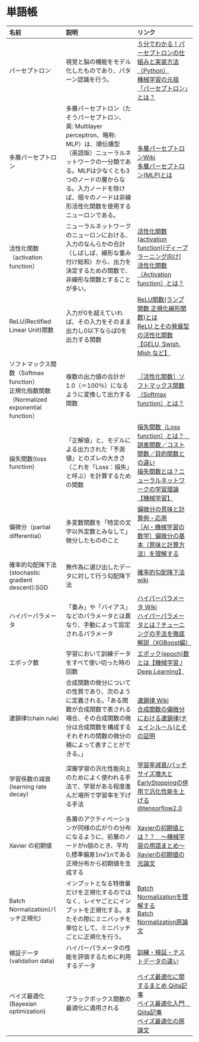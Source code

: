 # 単語帳

|名前   |説明   |リンク |
|:--    |:--    |:--    |
|パーセプトロン|視覚と脳の機能をモデル化したものであり、パターン認識を行う。|[５分でわかる！パーセプトロンの仕組みと実装方法（Python）](https://blog.apar.jp/deep-learning/11979/)<br>[機械学習の元祖「パーセプトロン」とは？](https://rightcode.co.jp/blog/information-technology/simple-perceptron)|
|多層パーセプトロン|多層パーセプトロン（たそうパーセプトロン、英: Multilayer perceptron、略称: MLP）は、順伝播型（英語版）ニューラルネットワークの一分類である。MLPは少なくとも3つのノードの層からなる。入力ノードを除けば、個々のノードは非線形活性化関数を使用するニューロンである。|[多層パーセプトロンWiki](https://ja.wikipedia.org/wiki/%E5%A4%9A%E5%B1%A4%E3%83%91%E3%83%BC%E3%82%BB%E3%83%97%E3%83%88%E3%83%AD%E3%83%B3)<br>[多層パーセプトロン(MLP)とは](https://tmytokai.github.io/open-ed/activity/dlearning/text02/page02.html)|
|活性化関数（activation function）|ニューラルネットワークのニューロンにおける、入力のなんらかの合計（しばしば、線形な重み付け総和）から、出力を決定するための関数で、非線形な関数とすることが多い。|[活性化関数(activation function)[ディープラーニング向け]](https://cvml-expertguide.net/terms/dl/layers/activation-function/)<br>[活性化関数（Activation function）とは？](https://atmarkit.itmedia.co.jp/ait/articles/2003/26/news012.html)|
|ReLU(Rectified Linear Unit)関数|入力が0を超えていれば、その入力をそのまま出力し0以下ならば0を出力する関数|[ReLU関数(ランプ関数,正規化線形関数)とは](https://mathlandscape.com/relu/)<br>[ReLU とその発展型の活性化関数【GELU, Swish, Mish など】](https://cvml-expertguide.net/terms/dl/layers/activation-function/relu-like-activation/)|
|ソフトマックス関数（Softmax function）<br> 正規化指数関数（Normalized exponential function）|複数の出力値の合計が1.0（＝100％）になるように変換して出力する関数|[［活性化関数］ソフトマックス関数（Softmax function）とは？](https://atmarkit.itmedia.co.jp/ait/articles/2004/08/news016.html)|
|損失関数(loss function)|「正解値」と、モデルによる出力された「予測値」とのズレの大きさ（これを「Loss：損失」と呼ぶ）を計算するための関数|[損失関数（Loss function）とは？　誤差関数／コスト関数／目的関数との違い](https://atmarkit.itmedia.co.jp/ait/articles/2104/15/news030.html)<br>[損失関数とは？ニューラルネットワークの学習理論【機械学習】](https://rightcode.co.jp/blog/information-technology/loss-function-neural-network-learning-theory)|
|偏微分（partial differential）|多変数関数を「特定の文字以外定数とみなして」微分したもののこと|[偏微分の意味と計算例・応用](https://manabitimes.jp/math/876)<br>[［AI・機械学習の数学］偏微分の基本（意味と計算方法）を理解する](https://atmarkit.itmedia.co.jp/ait/articles/2007/14/news021.html)|
|確率的勾配降下法(stochastic gradient descent):SGD|無作為に選び出したデータに対して行う勾配降下法|[確率的勾配降下法 wiki](https://ja.wikipedia.org/wiki/%E7%A2%BA%E7%8E%87%E7%9A%84%E5%8B%BE%E9%85%8D%E9%99%8D%E4%B8%8B%E6%B3%95)|
|ハイパーパラメータ|「重み」や「バイアス」などのパラメータとは異なり、手動によって設定されるパラメータ|[ハイパーパラメータ Wiki](https://ja.wikipedia.org/wiki/%E3%83%8F%E3%82%A4%E3%83%91%E3%83%BC%E3%83%91%E3%83%A9%E3%83%A1%E3%83%BC%E3%82%BF)<br>[ハイパーパラメータとは？チューニングの手法を徹底解説（XGBoost編）](https://www.codexa.net/hyperparameter-tuning-python/)|
|エポック数|学習において訓練データをすべて使い切った時の回数|[エポック(epoch)数とは【機械学習 / Deep Learning】](https://www.st-hakky-blog.com/entry/2017/01/17/165137)|
|連鎖律(chain rule)|合成関数の微分についての性質であり、次のように定義される。「ある関数が合成関数で表される場合、その合成関数の微分は合成関数を構成するそれぞれの関数の微分の積によって表すことができる。」|[連鎖律 Wiki](https://ja.wikipedia.org/wiki/%E9%80%A3%E9%8E%96%E5%BE%8B)<br>[合成関数の偏微分における連鎖律(チェインルール)とその証明](https://mathlandscape.com/partial-derivative-composite/)|
|学習係数の減衰(learning rate decay)|深層学習の汎化性能向上のためによく使われる手法で、学習がある程度進んだ場所で学習率を下げる手法|[学習率減衰/バッチサイズ増大とEarlyStoppingの併用で汎化性能を上げる@tensorflow2.0](https://akichan-f.medium.com/%E5%AD%A6%E7%BF%92%E7%8E%87%E6%B8%9B%E8%A1%B0-%E3%83%90%E3%83%83%E3%83%81%E3%82%B5%E3%82%A4%E3%82%BA%E5%A2%97%E5%A4%A7%E3%81%A8earlystopping%E3%81%AE%E4%BD%B5%E7%94%A8%E3%81%A7%E6%B1%8E%E5%8C%96%E6%80%A7%E8%83%BD%E3%82%92%E4%B8%8A%E3%81%92%E3%82%8B-tensorflow2-0-2d8f2e3709f4)|
|Xavier の初期値|各層のアクティベーションが同様の広がりの分布になるように、前層のノードがn個のとき、平均0,標準偏差1n√1nである正規分布から初期値を生成する|[Xavierの初期値とは？？　〜機械学習の用語まとめ〜](https://qiita.com/Becon147/items/a9971041bca5c10483bc)<br>[Xavierの初期値の元論文](http://proceedings.mlr.press/v9/glorot10a/glorot10a.pdf)|
|Batch Normalization(バッチ正規化)|インプットとなる特徴量だけを正規化するのではなく、レイヤごとにインプットを正規化する。またその際にミニバッチを単位として、ミニバッチごとに正規化を行う。|[Batch Normalizationを理解する](https://data-analytics.fun/2021/09/11/understanding-batch-normalization/)<br>[Batch Normalization原論文](https://arxiv.org/abs/1502.03167)|
|検証データ(validation data)|ハイパーパラメータの性能を評価するために利用するデータ|[訓練・検証・テストデータの違い](https://qiita.com/masafumi330/items/f9f7ec56dfd45a30b085)|
|ベイズ最適化(Bayesian optimization)|ブラックボックス関数の最適化に適用される|[ベイズ最適化に関するまとめ Qiita記事](https://qiita.com/Bell-frontier/items/bf6425e40b0f9273cb12)<br>[ベイス最適化入門　Qiita記事](https://qiita.com/masasora/items/cc2f10cb79f8c0a6bbaa)<br>[ベイズ最適化の原論文](https://arxiv.org/abs/1206.2944)|